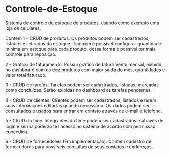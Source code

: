 # Controle-de-Estoque
Sistema de controle de estoque de produtos, usando como exemplo uma loja de celulares.

Contém
1 - CRUD de produtos. Os produtos podem ser cadastrados, listados e retirados do estoque. Também é possível configurar
    quantidade mínima em estoque para cada produto, dessa forma é possível ter mais controle para reposição.

2 - Gráfico de faturamento. Possui gráfico de faturamento mensal, exibido no dashboard com os dez produtos com maior saída 
    do mês, quantidades e valor total faturado.

3 - CRUD de tarefas. Tarefas podem ser cadastradas, listadas, marcadas como concluídas. Serão exibidas no dashboard as tarefas 
    pendentes.

4 - CRUD de clientes. Clientes podem ser cadastrados, listados e terem suas informações editadas quando necessário. Os dados 
    podem ser consultados e usados para entrar em contato através de e-mail e telefone.

5 - CRUD do time. Integrantes do time podem ser cadastrados e através de login e senha poderão ter acesso ao sistema de acordo 
    com permissão concedida.

6 - CRUD de fornecedores (Em implementação). Contém cadastro de fornecedores para possíveis consultas de seus contatos e 
    endereços.



